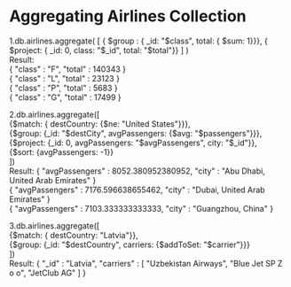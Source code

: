 # Aggregating Airlines Collection

1.db.airlines.aggregate( [ { $group : { _id: "$class", total: { $sum: 1}}}, { $project: { _id: 0, class: "$_id", total: "$total"}} ] )<br />
  Result: <br />
  { "class" : "F", "total" : 140343 }<br />
  { "class" : "L", "total" : 23123 }<br />
  { "class" : "P", "total" : 5683 }<br />
  { "class" : "G", "total" : 17499 }<br />

2.db.airlines.aggregate([<br />
      {$match: { destCountry: {$ne: "United States"}}},<br />
      {$group: {_id: "$destCity", avgPassengers: {$avg: "$passengers"}}},<br />
      {$project: {_id: 0, avgPassengers: "$avgPassengers", city: "$_id"}},<br />
      {$sort: {avgPassengers: -1}}<br />
      ])<br />
  Result: { "avgPassengers" : 8052.380952380952, "city" : "Abu Dhabi, United Arab Emirates" }<br />
          { "avgPassengers" : 7176.596638655462, "city" : "Dubai, United Arab Emirates" }<br />
          { "avgPassengers" : 7103.333333333333, "city" : "Guangzhou, China" }<br />

3.db.airlines.aggregate([<br />
      {$match: { destCountry: "Latvia"}},<br />
      {$group: {_id: "$destCountry", carriers: {$addToSet: "$carrier"}}}<br />
  ])<br />
  Result: { "_id" : "Latvia", "carriers" : [ "Uzbekistan Airways", "Blue Jet SP Z o o", "JetClub AG" ] }



